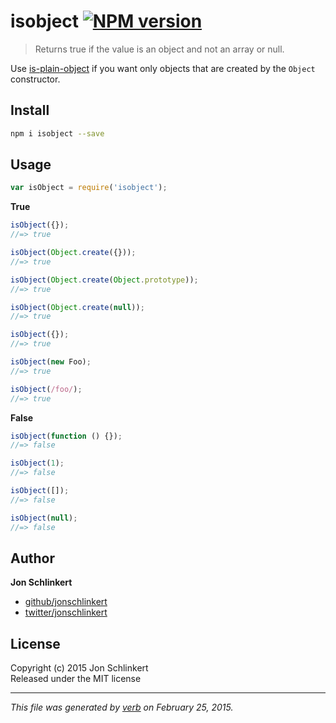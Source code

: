 # isobject [![NPM version](https://badge.fury.io/js/isobject.svg)](http://badge.fury.io/js/isobject)

> Returns true if the value is an object and not an array or null.

Use [is-plain-object](https://github.com/jonschlinkert/is-plain-object) if you want only objects that are created by the `Object` constructor.

## Install
```bash
npm i isobject --save
```

## Usage

```js
var isObject = require('isobject');
```

**True**

```js
isObject({});
//=> true

isObject(Object.create({}));
//=> true

isObject(Object.create(Object.prototype));
//=> true

isObject(Object.create(null));
//=> true

isObject({});
//=> true

isObject(new Foo);
//=> true

isObject(/foo/);
//=> true
```

**False**

```js
isObject(function () {});
//=> false

isObject(1);
//=> false

isObject([]);
//=> false

isObject(null);
//=> false
```

## Author

**Jon Schlinkert**
 
+ [github/jonschlinkert](https://github.com/jonschlinkert)
+ [twitter/jonschlinkert](http://twitter.com/jonschlinkert) 

## License
Copyright (c) 2015 Jon Schlinkert  
Released under the MIT license

***

_This file was generated by [verb](https://github.com/assemble/verb) on February 25, 2015._

